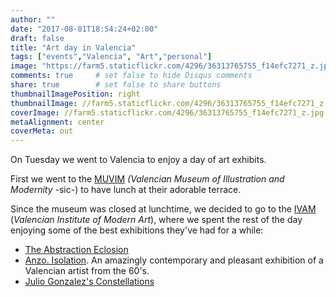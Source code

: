 ```yaml
---
author: ""
date: "2017-08-01T18:54:24+02:00"
draft: false
title: "Art day in Valencia"
tags: ["events","Valencia", "Art","personal"]
image: "https://farm5.staticflickr.com/4296/36313765755_f14efc7271_z.jpg"
comments: true     # set false to hide Disqus comments
share: true        # set false to share buttons
thumbnailImagePosition: right
thumbnailImage: //farm5.staticflickr.com/4296/36313765755_f14efc7271_z.jpg
coverImage: //farm5.staticflickr.com/4296/36313765755_f14efc7271_z.jpg
metaAlignment: center
coverMeta: out
---
```


On Tuesday we went to Valencia to enjoy a day of art exhibits.   

<!--more-->

<div id="flickrembed"></div><div style="position:absolute; top:-70px; display:block; text-align:center; z-index:-1;">></div><script src='https://flickrembed.com/embed_v2.js.php?source=flickr&layout=responsive&input=www.flickr.com/photos/jcortell/sets/72157684498169803&sort=5&by=album&theme=default&scale=fill&limit=23&skin=default&autoplay=true'></script>

First we went to the [MUVIM](http://www.muvim.es/) *(Valencian Museum of Illustration and Modernity* -sic-) to have lunch at their adorable terrace. 

Since the museum was closed at lunchtime, we decided to go to the [IVAM](https://www.ivam.es/en/) (*Valencian Institute of Modern Art*), where we spent the rest of the day enjoying some of the best exhibitions they've had for a while:

* [The Abstraction Eclosion](http://www.ivam.es/en/exposiciones/the-abstraction-eclosion-ivam-collection/)
* [Anzo. Isolation](http://www.ivam.es/en/exposiciones/anzo/). An amazingly contemporary and pleasant exhibition of a Valencian artist from the 60's.
* [Julio Gonzalez's Constellations](http://www.ivam.es/en/exposiciones/julio-gonzalezs-constellations/)